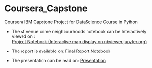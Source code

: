 # Coursera_Capstone
Coursera IBM Capstone Project for DataScience Course in Python
- The sf venue crime neighbourhoods notebook can be Interactively viewed on :  
<a href='https://nbviewer.jupyter.org/github/pieterjoanUvA/Coursera_Capstone/blob/master/sf_university_neighbourhood_shops_and_crime_climate.ipynb'>Project Notebook (Interactive map display on nbviewer.jupyter.org)</a>

- The report is available on: 
<a href='https://github.com/pieterjoanUvA/Coursera_Capstone/blob/master/Capstone%20Project%20Final%20Report.ipynb'>Final Report Notebook</a>

- The presentation can be read on:
<a href='https://github.com/pieterjoanUvA/Coursera_Capstone/blob/master/Capston%20Project%20Presentation.pdf'>Presentation</a>

